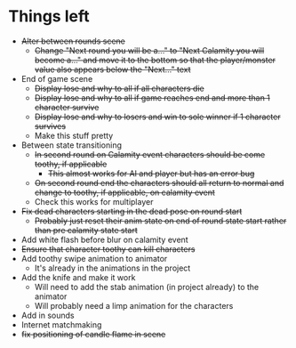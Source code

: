 Things left
===========

+ ~~Alter between rounds scene~~
  - ~~Change "Next round you will be a..." to "Next Calamity you will become a..." and move it to the bottom so that the player/monster value also appears below the "Next..." text~~
+ End of game scene
  - ~~Display lose and why to all if all characters die~~
  - ~~Display lose and why to all if game reaches end and more than 1 character survive~~
  - ~~Display lose and why to losers and win to sole winner if 1 character survives~~
  - Make this stuff pretty
+ Between state transitioning
  - ~~In second round on Calamity event characters should be come toothy, if applicable~~
    * ~~This almost works for AI and player but has an error bug~~
  - ~~On second round end the characters should all return to normal and change to toothy, if applicable, on calamity event~~
  - Check this works for multiplayer
+ ~~Fix dead characters starting in the dead pose on round start~~
  - ~~Probably just reset their anim state on end of round state start rather than pre calamity state start~~
+ Add white flash before blur on calamity event
+ ~~Ensure that character toothy can kill characters~~
+ Add toothy swipe animation to animator
  - It's already in the animations in the project
+ Add the knife and make it work
  - Will need to add the stab animation (in project already) to the animator
  - Will probably need a limp animation for the characters
+ Add in sounds
+ Internet matchmaking
+ ~~fix positioning of candle flame in scene~~
